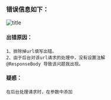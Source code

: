 ### 错误信息如下：
![title](https://i.loli.net/2019/12/03/9UDP5r3LuBz6cHj.png)
#### 出错原因：
	1、排除掉url填写出错。
 	2、由于后台对该url请求的处理中，没有设置注解
	@ResponseBody 导致该问题我出现。
#### 疑惑：
	在后台处理请求时，在参数中添加